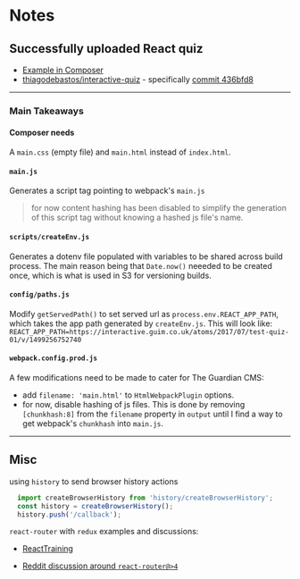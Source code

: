 # Notes

## Successfully uploaded React quiz

- [Example in Composer](https://composer.gutools.co.uk/content/595c499fe4b0ad5bfe34fedd#)
- [thiagodebastos/interactive-quiz](https://github.com/thiagodebastos/interactive-quiz) - specifically [commit 436bfd8](https://github.com/thiagodebastos/interactive-quiz/commit/436bfd8595324c4ea4aca0ddc3a73d21499096b8)

---

### Main Takeaways

#### Composer needs

A `main.css` (empty file) and `main.html` instead of `index.html`.

#### `main.js`

Generates a script tag pointing to webpack's `main.js`
> for now content hashing has been disabled to simplify the generation of this script tag without knowing a hashed js file's name.

#### `scripts/createEnv.js`

Generates a dotenv file populated with variables to be shared across build process.
The main reason being that `Date.now()` neeeded to be created once, which is what is used in S3 for versioning builds.

#### `config/paths.js`

Modify `getServedPath()` to set served url as `process.env.REACT_APP_PATH`, which takes the app path generated by `createEnv.js`. This will look like:
`REACT_APP_PATH=https://interactive.guim.co.uk/atoms/2017/07/test-quiz-01/v/1499256752740`

#### `webpack.config.prod.js`

A few modifications need to be made to cater for The Guardian CMS:

- add `filename: 'main.html'` to `HtmlWebpackPlugin` options.
- for now, disable hashing of js files. This is done by removing `[chunkhash:8]` from the `filename` property in `output` until I find a way to get webpack's `chunkhash` into `main.js`.

---

## Misc

using `history` to send browser history actions

```js
  import createBrowserHistory from 'history/createBrowserHistory';
  const history = createBrowserHistory();
  history.push('/callback');
```

`react-router` with `redux` examples and discussions:

- [ReactTraining](https://github.com/ReactTraining/react-router/blob/7f6706dab4827afc1c26a58418f8ef8c8ab40125/website/examples/Redux.js)

- [Reddit discussion around `react-router@>4`](https://www.reddit.com/r/reactjs/comments/6et6e5/react_router_v4/)
